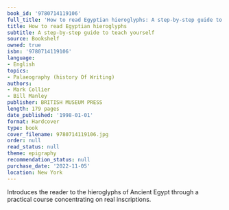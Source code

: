 ```yaml
---
book_id: '9780714119106'
full_title: 'How to read Egyptian hieroglyphs: A step-by-step guide to teach yourself'
title: How to read Egyptian hieroglyphs
subtitle: A step-by-step guide to teach yourself
source: Bookshelf
owned: true
isbn: '9780714119106'
language:
- English
topics:
- Palaeography (history Of Writing)
authors:
- Mark Collier
- Bill Manley
publisher: BRITISH MUSEUM PRESS
length: 179 pages
date_published: '1998-01-01'
format: Hardcover
type: book
cover_filename: 9780714119106.jpg
order: null
read_status: null
theme: epigraphy
recommendation_status: null
purchase_date: '2022-11-05'
location: New York
---
```

Introduces the reader to the hieroglyphs of Ancient Egypt through a practical course concentrating on real inscriptions.
